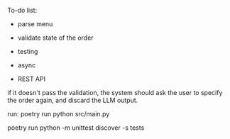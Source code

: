 To-do list:

- parse menu 
- validate state of the order
- testing 

- async
- REST API 

if it doesn't pass the validation, the system should ask the user to specify the order again, and discard the LLM output.

run:
poetry run python src/main.py

poetry run python -m unittest discover -s tests
